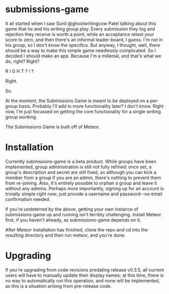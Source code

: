 # submissions-game

It all started when I saw Sunil @ghostwritingcow Patel talking about this game that he and his writing group play.  Every submission they log and rejection they receive is worth a point, while an acceptance retest your score to zero, and then there's an informal leader-board, I guess.  I'm not in his group, so I don't know the specifics.  But anyway, I thought, well, there should be a way to make this simple game needlessly complicated.  So I decided I should make an app.  Because I'm a millenial, and that's what we do, right?  Right?

R I G H T ? ! ?

Right.

So.

At the moment, the Submissions Game is meant to be deployed on a per-group basis.  Probably I'll add in more functionality later?  I don't know.  Right now, I'm just focussed on getting the core functionality for a single writing group working.

The Submissions Game is built off of Meteor.

# Installation

Currently submissions-game is a beta product. While groups have been implemented, group administration is still not fully refined: once set, a group's description and secret are still fixed, so although you can kick a member from a group if you are an admin, there's nothing to prevent them from re-joining. Also, it's entirely possible to orphan a group and leave it without any admins. Perhaps more importantly, signing up for an account is trivially simple right now; just provide a username and password--no email confirmation needed.

If you're undeterred by the above, getting your own instance of submissions-game up and running isn't terribly challenging.  Install Meteor first, if you haven't already, as submissions-game depends on it.

After Meteor installation has finished, clone the repo and cd into the resulting directory and then run meteor, and you're done.

# Upgrading

If you're upgrading from code revisions predating release v0.3.5, all current users will have to manually update their display names; at this time, there is no way to automatically run this operation, and none will be implemented, as this is a situation arising from pre-release code.
